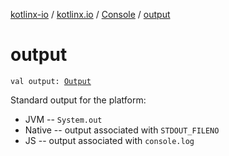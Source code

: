 [kotlinx-io](../../index.md) / [kotlinx.io](../index.md) / [Console](index.md) / [output](./output.md)

# output

`val output: `[`Output`](../-output/index.md)

Standard output for the platform:

* JVM -- `System.out`
* Native -- output associated with `STDOUT_FILENO`
* JS -- output associated with `console.log`
